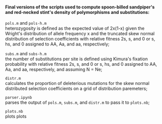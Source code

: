 #### Final versions of the scripts used to compute spoon-billed sandpiper's and red-necked stint's density of polymorphisms and substitutions:

`pols.m` and `pols-h.m`\
heterozygosity is defined as the expected value of 2x(1-x) given the Wright's distribution of allele frequency x and the truncated skew normal distribution of selection coefficients with relative fitness 2s, s, and 0 or s, hs, and 0 assigned to AA, Aa, and aa, respectively;

`subs.m` and `subs-h.m`\
the number of substitutions per site is defined using Kimura's fixation probability with relative fitness 2s, s, and 0 or s, hs, and 0 assigned to AA, Aa, and aa, respectively, and assuming N = Ne;

`distr.m`\
calculates the proportion of deleterious mutations for the skew normal distributed selection coefficients on a grid of distribution paremeters;

`parser.ipynb`\
parses the output of `pols.m`, `subs.m`, and `distr.m` to pass it to `plots.nb`;

`plots.nb`\
plots plots

